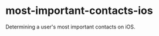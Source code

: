 most-important-contacts-ios
===========================

Determining a user's most important contacts on iOS.
